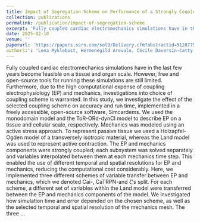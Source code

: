 ```yaml
---
title: Impact of Segregation Scheme on Performance of a Strongly Coupled Electromechanical Solver
collection: publications
permalink: /publication/impact-of-segregation-scheme
excerpt: 'Fully coupled cardiac electromechanics simulations have in the last few years become feasible on a tissue and organ scale'
date: 2025-02-10
venue: ''
paperurl: 'https://papers.ssrn.com/sol3/Delivery.cfm?abstractid=5128775'
authors:': 'Lena Myklebust, Hermenegild Arevalo, Cécile Daversin-Catty, Samuel Wall, Henrik Finsberg'
---
```


Fully coupled cardiac electromechanics simulations have in the last few years become feasible on a tissue and organ scale. However, free and open-source tools for running these simulations are still limited. Furthermore, due to the high computational expense of coupling electrophysiology (EP) and mechanics, investigations into choice of coupling scheme is warranted. In this study, we investigate the effect of the selected coupling scheme on accuracy and run time, implemented in a freely accessible, open-source software, Simcardems. We used the monodomain model and the ToR-ORd-dynCI model to describe EP on a tissue and cellular scale, respectively. Mechanics was modeled using an active stress approach. To represent passive tissue we used a Holzapfel-Ogden model of a transversely isotropic material, whereas the Land model was used to represent active contraction. The EP and mechanics components were strongly coupled; each subsystem was solved separately and variables interpolated between them at each mechanics time step. This enabled the use of different temporal and spatial resolutions for EP and mechanics, reducing the computational cost considerably. Here, we implemented three different schemes of variable transfer between EP and mechanics, which we denoted Cai-, CaTRPN-and ζ's split. For each scheme, a different set of variables within the Land model were transferred between the EP and mechanics components of the model. We investigated how simulation time and error depended on the chosen scheme, as well as the selected temporal and spatial resolution of the mechanics mesh. The three …
